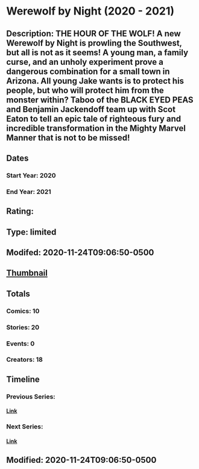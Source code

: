 # Werewolf by Night (2020 - 2021)
## Description: THE HOUR OF THE WOLF! A new Werewolf by Night is prowling the Southwest, but all is not as it seems! A young man, a family curse, and an unholy experiment prove a dangerous combination for a small town in Arizona. All young Jake wants is to protect his people, but who will protect him from the monster within? Taboo of the BLACK EYED PEAS and Benjamin Jackendoff team up with Scot Eaton to tell an epic tale of righteous fury and incredible transformation in the Mighty Marvel Manner that is not to be missed! 
## Dates
### Start Year: 2020
### End Year: 2021
## Rating: 
## Type: limited
## Modifed: 2020-11-24T09:06:50-0500
## [Thumbnail](http://i.annihil.us/u/prod/marvel/i/mg/4/00/5fb84969c0182.jpg)
## Totals
### Comics: 10
### Stories: 20
### Events: 0
### Creators: 18
## Timeline
### Previous Series: 
#### [Link]()
### Next Series: 
#### [Link]()
## Modified: 2020-11-24T09:06:50-0500